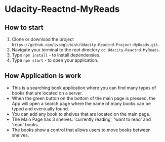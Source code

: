 # Udacity-Reactnd-MyReads

## How to start
1. Clone or download the project `https://github.com/ivanglubish/Udacity-Reactnd-Project-MyReads.git`.
2. Navigate your terminal to the root directory `cd Udacity-Reactnd-MyReads`.
3. Type  `npm install` - to install dependensies.
4. Type `npm start` - to open your application.

## How Application is work
- This is a searching book application where you can find many types of books that are located on a server. 
- When the green button on the bottom of the main page is pressed, the App will open a search page where the name of many books can be typed and eventually found. 
- You can add any book to shelves that are located on the main page. 
- The Main Page has 3 shelves: 'currently reading', 'want to read' and 'read' books. 
- The books show a control that allows users to move books between shelves.
